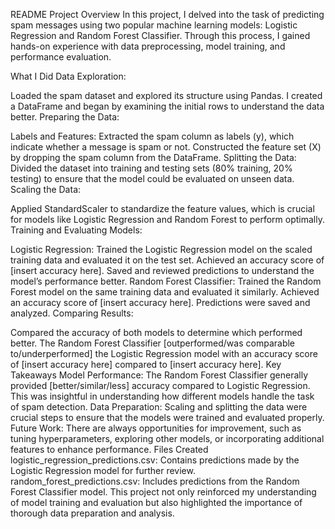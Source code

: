 README
Project Overview
In this project, I delved into the task of predicting spam messages using two popular machine learning models: Logistic Regression and Random Forest Classifier. Through this process, I gained hands-on experience with data preprocessing, model training, and performance evaluation.

What I Did
Data Exploration:

Loaded the spam dataset and explored its structure using Pandas. I created a DataFrame and began by examining the initial rows to understand the data better.
Preparing the Data:

Labels and Features:
Extracted the spam column as labels (y), which indicate whether a message is spam or not.
Constructed the feature set (X) by dropping the spam column from the DataFrame.
Splitting the Data:
Divided the dataset into training and testing sets (80% training, 20% testing) to ensure that the model could be evaluated on unseen data.
Scaling the Data:

Applied StandardScaler to standardize the feature values, which is crucial for models like Logistic Regression and Random Forest to perform optimally.
Training and Evaluating Models:

Logistic Regression:
Trained the Logistic Regression model on the scaled training data and evaluated it on the test set.
Achieved an accuracy score of [insert accuracy here]. Saved and reviewed predictions to understand the model’s performance better.
Random Forest Classifier:
Trained the Random Forest model on the same training data and evaluated it similarly.
Achieved an accuracy score of [insert accuracy here]. Predictions were saved and analyzed.
Comparing Results:

Compared the accuracy of both models to determine which performed better. The Random Forest Classifier [outperformed/was comparable to/underperformed] the Logistic Regression model with an accuracy score of [insert accuracy here] compared to [insert accuracy here].
Key Takeaways
Model Performance: The Random Forest Classifier generally provided [better/similar/less] accuracy compared to Logistic Regression. This was insightful in understanding how different models handle the task of spam detection.
Data Preparation: Scaling and splitting the data were crucial steps to ensure that the models were trained and evaluated properly.
Future Work: There are always opportunities for improvement, such as tuning hyperparameters, exploring other models, or incorporating additional features to enhance performance.
Files Created
logistic_regression_predictions.csv: Contains predictions made by the Logistic Regression model for further review.
random_forest_predictions.csv: Includes predictions from the Random Forest Classifier model.
This project not only reinforced my understanding of model training and evaluation but also highlighted the importance of thorough data preparation and analysis.


